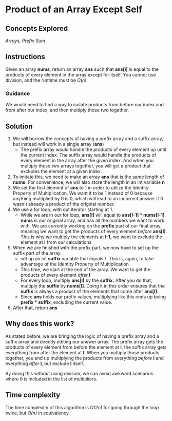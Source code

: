 # Product of an Array Except Self
## Concepts Explored
_Arrays, Prefix Sum_

## Instructions
Given an array **nums**, return an array **ans** such that **ans[i]** is equal to the products of every element in the array except for itself. You cannot use division, and the runtime must be _O(n)_

### Guidance
We would need to find a way to isolate products from before our index and from after our index, and then multiply those two together.

## Solution
1. We will borrow the concepts of having a prefix array and a suffix array, but instead will work in a single array (**ans**)
   * The prefix array would handle the products of every element up until the current index. The suffix array would handle the products of every element in the array after the given index. And when you multiply these two arrays together, you will get a product that excludes the element at a given index.
2. To imitate this, we need to make an array **ans** that is the same length of **nums.** For convenience, we will also store the length in an int variable **n**
3. We set the first element of **ans** to 1 in order to utilize the Identity Property of Multiplication. We want it to be 1 instead of 0 because anything multiplied by 0 is 0, which will lead to an incorrect answer if 0 wasn't already a product of the original number.
4. We use a for loop, with out iterator starting at 1.
   * While we are in our for loop, **ans[I]** will equal to **ans[I-1] * nums[I-1]**. **nums** is our original array, and has all the numbers we want to work with. We are currently working on the **prefix** part of our final array, meaning we want to get the products of every element _before_ **ans[I]**. This is why we multiply the elements at **I-1,** we want to exclude the element at **I** from our calculations
5. When we are finished with the prefix part, we now have to set up the suffix part of the array.
   * set up an int **suffix** variable that equals 1. This is, again, to take advantage of the Identity Property of Multiplication
   * This time, we start at the end of the array. We want to get the products of every element _after_ **I**
   * For every loop, multiply **ans[I]** by the **suffix.** After you do that, multiply the **suffix** by **nums[I]**. Doing it in this order ensures that the **suffix** is always a product of the elements that come after **ans[I]**.
   * Since **ans** holds our prefix values, multiplying like this ends up being **prefix * suffix**, excluding the current value.
6. After that, return **ans**

## Why does this work?
As stated before, we are bringing the logic of having a prefix array and a suffix array and directly editing our answer array. The prefix array gets the products of every element from before the element at **I**, the suffix array gets everything from after the element at **I**. When you multiply those products together, you end up multiplying the products from everything _before_ **I** and everything _after_ **I**, but exclude **I** itself.

By doing this without using division, we can avoid awkward scenarios where 0 is included in the list of multipliers.

## Time complexity
The time complexity of this algorithm is _O(2n)_ for going through the loop twice, but _O(n)_ in equivalency.
